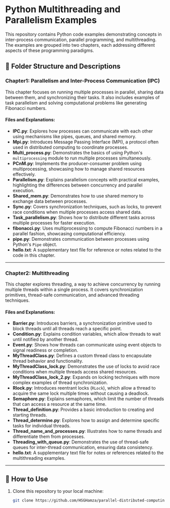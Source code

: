 # Python Multithreading and Parallelism Examples

This repository contains Python code examples demonstrating concepts in inter-process communication, parallel programming, and multithreading. The examples are grouped into two chapters, each addressing different aspects of these programming paradigms.

## 📁 Folder Structure and Descriptions

### Chapter1: Parallelism and Inter-Process Communication (IPC)
This chapter focuses on running multiple processes in parallel, sharing data between them, and synchronizing their tasks. It also includes examples of task parallelism and solving computational problems like generating Fibonacci numbers.

#### Files and Explanations:
- **IPC.py**: Explores how processes can communicate with each other using mechanisms like pipes, queues, and shared memory.
- **Mpi.py**: Introduces Message Passing Interface (MPI), a protocol often used in distributed computing to coordinate processes.
- **Multi_process.py**: Demonstrates the basics of using Python's `multiprocessing` module to run multiple processes simultaneously.
- **PCnM.py**: Implements the producer-consumer problem using multiprocessing, showcasing how to manage shared resources effectively.
- **Parallelism.py**: Explains parallelism concepts with practical examples, highlighting the differences between concurrency and parallel execution.
- **Shared_mem.py**: Demonstrates how to use shared memory to exchange data between processes.
- **Sync.py**: Covers synchronization techniques, such as locks, to prevent race conditions when multiple processes access shared data.
- **Task_parallelism.py**: Shows how to distribute different tasks across multiple processes for faster execution.
- **fibonacci.py**: Uses multiprocessing to compute Fibonacci numbers in a parallel fashion, showcasing computational efficiency.
- **pipe.py**: Demonstrates communication between processes using Python's `Pipe` object.
- **hello.txt**: A supplementary text file for reference or notes related to the code in this chapter.

---

### Chapter2: Multithreading
This chapter explores threading, a way to achieve concurrency by running multiple threads within a single process. It covers synchronization primitives, thread-safe communication, and advanced threading techniques.

#### Files and Explanations:
- **Barrier.py**: Introduces barriers, a synchronization primitive used to block threads until all threads reach a specific point.
- **Condition.py**: Explains condition variables, which allow threads to wait until notified by another thread.
- **Event.py**: Shows how threads can communicate using event objects to signal readiness or completion.
- **MyThreadClass.py**: Defines a custom thread class to encapsulate thread behavior and functionality.
- **MyThreadClass_lock.py**: Demonstrates the use of locks to avoid race conditions when multiple threads access shared resources.
- **MyThreadClass_lock_2.py**: Expands on locking techniques with more complex examples of thread synchronization.
- **Rlock.py**: Introduces reentrant locks (`RLock`), which allow a thread to acquire the same lock multiple times without causing a deadlock.
- **Semaphore.py**: Explains semaphores, which limit the number of threads that can access a resource at the same time.
- **Thread_definition.py**: Provides a basic introduction to creating and starting threads.
- **Thread_determine.py**: Explores how to assign and determine specific tasks for individual threads.
- **Thread_name_and_processes.py**: Illustrates how to name threads and differentiate them from processes.
- **Threading_with_queue.py**: Demonstrates the use of thread-safe queues for inter-thread communication, ensuring data consistency.
- **hello.txt**: A supplementary text file for notes or references related to the multithreading examples.

---

## 🚀 How to Use

1. Clone this repository to your local machine:
   ```bash
   git clone https://github.com/HSGHamza/parallel-distributed-computing-Basics